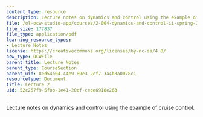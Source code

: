 ```yaml
---
content_type: resource
description: Lecture notes on dynamics and control using the example of cruise control.
file: /ol-ocw-studio-app/courses/2-004-dynamics-and-control-ii-spring-2008/52c257f95f0b1e4120cfcece6918e263_lecture_02.pdf
file_size: 177837
file_type: application/pdf
learning_resource_types:
- Lecture Notes
license: https://creativecommons.org/licenses/by-nc-sa/4.0/
ocw_type: OCWFile
parent_title: Lecture Notes
parent_type: CourseSection
parent_uid: 8ed54b04-44e9-89e3-2cf7-3a4b3a0078c1
resourcetype: Document
title: Lecture 2
uid: 52c257f9-5f0b-1e41-20cf-cece6918e263
---
```

Lecture notes on dynamics and control using the example of cruise control.